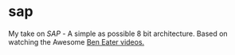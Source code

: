 # sap

My take on _SAP_ - A simple as possible 8 bit architecture.
Based on watching the Awesome [Ben Eater videos.](https://eater.net/8bit/)
